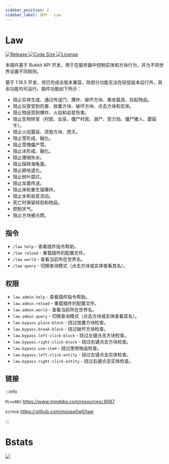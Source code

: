 ```yaml
---
sidebar_position: 2
sidebar_label: 保护 - Law
---
```


# Law

<a href="https://github.com/mouse0w0/law/releases">
  <img src="https://img.shields.io/github/v/release/mouse0w0/law" class="stylish-image" alt="Release" />
</a>
<a href="https://github.com/mouse0w0/law">
  <img src="https://img.shields.io/github/languages/code-size/mouse0w0/law" class="stylish-image" alt="Code Size" />
</a>
<a href="https://github.com/mouse0w0/law/blob/main/LICENSE">
  <img src="https://img.shields.io/github/license/mouse0w0/law" class="stylish-image" alt="License" />
</a>

本插件基于 Bukkit API 开发，用于在服务器中控制实体和方块行为，并为不同世界设置不同规则。

基于 1.16.5 开发，但已完成全版本兼容，除部分功能无法在较低版本运行外，其余功能均可运行。插件功能如下所示：

- 阻止实体生成、通过传送门、爆炸、破坏方块、乘坐载具、捡起物品。
- 阻止玩家受到伤害、放置方块、破坏方块、点击方块和实体。
- 阻止物品受到爆炸、火焰和岩浆伤害。
- 阻止生物转变（村民、女巫、僵尸村民、溺尸、苦力怕、僵尸猪人、蘑菇牛）。
- 阻止火焰蔓延、烧毁方块、熄灭。
- 阻止雪形成、融化。
- 阻止雪傀儡产雪。
- 阻止冰形成、融化。
- 阻止珊瑚失水。
- 阻止踩碎海龟蛋。
- 阻止耕地退化。
- 阻止树叶腐烂。
- 阻止龙蛋传送。
- 阻止床和重生锚爆炸。
- 阻止水和岩浆流动。
- 死亡时保留经验和物品。
- 控制天气。
- 阻止方块被点燃。

## 指令

- `/law help` - 查看插件指令帮助。
- `/law reload` - 重载插件的配置文件。
- `/law world` - 查看当前所在世界名。
- `/law query` - 切换查询模式（点击方块或实体查看其名）。

## 权限

- `law.admin.help` - 查看插件指令帮助。
- `law.admin.reload` - 重载插件的配置文件。
- `law.admin.world` - 查看当前所在世界名。
- `law.admin.query` - 切换查询模式（点击方块或实体查看其名）。
- `law.bypass.place-block` - 绕过放置方块检查。
- `law.bypass.break-block` - 绕过破坏方块检查。
- `law.bypass.left-click-block` - 绕过左键点击方块检查。
- `law.bypass.right-click-block` - 绕过右键点击方块检查。
- `law.bypass.use-item` - 绕过使用物品检查。
- `law.bypass.left-click-entity` - 绕过左键点击实体检查。
- `law.bypass.right-click-entity` - 绕过右键点击实体检查。

## 链接

:::info

`MineBBS` https://www.minebbs.com/resources/.9067

`GitHub` https://github.com/mouse0w0/law

:::

# Bstats

[![](https://bstats.org/signatures/bukkit/Law.svg)](https://bstats.org/plugin/bukkit/Law/16878)
